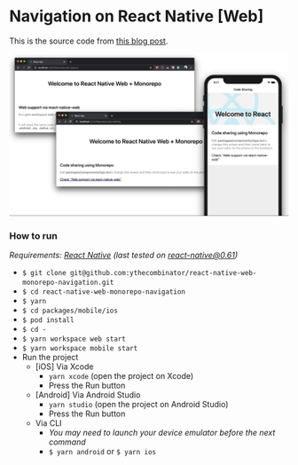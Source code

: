# Navigation on React Native [Web]

This is the source code from [this blog post](https://dev.to/ythecombinator/driving-towards-a-universal-navigation-strategy-in-react-j60).

![cover](cover.png)

### How to run

_Requirements: [React Native](https://facebook.github.io/react-native/docs/getting-started.html#native) (last tested on react-native@0.61)_

- `$ git clone git@github.com:ythecombinator/react-native-web-monorepo-navigation.git`
- `$ cd react-native-web-monorepo-navigation`
- `$ yarn`
- `$ cd packages/mobile/ios`
- `$ pod install`
- `$ cd -`
- `$ yarn workspace web start`
- `$ yarn workspace mobile start`
- Run the project
  - [iOS] Via Xcode
    - `yarn xcode` (open the project on Xcode)
    - Press the Run button
  - [Android] Via Android Studio
    - `yarn studio` (open the project on Android Studio)
    - Press the Run button
  - Via CLI
    - _You may need to launch your device emulator before the next command_
    - `$ yarn android` or `$ yarn ios`

